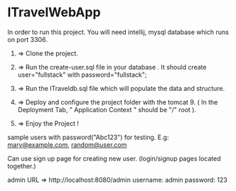 # ITravelWebApp

In order to run this project. You will need intellij, mysql database which runs on port 3306.

1.  => Clone the project.

2.  => Run the create-user.sql file in your database . It should create user="fullstack" with password="fullstack"; 

3.  => Run the ITraveldb.sql file which will populate the data and structure. 

4.  => Deploy and configure the project folder with the tomcat 9. ( In the Deployment Tab, " Application Context " should be "/" root ).

5.  => Enjoy the Project !

sample users with password("Abc123") for testing. E.g: mary@example.com, random@user.com

Can use sign up page for creating new user. (login/signup pages located together.)

admin URL => http://localhost:8080/admin
username: admin
password: 123


